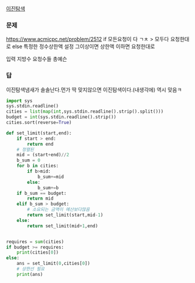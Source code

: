 [이진탐색](../theory/이진탐색.md)
### 문제
https://www.acmicpc.net/problem/2512
if 모든요청이 다 ㄱㅊ > 모두다 요청한대로
else 특정한 정수상한액 설정 그이상이면 상한액 이하면 요청한대로

입력
지방수
요청수들
총예슨

### 답
이진탐색냄새가 솔솔난다.먼가 딱 맞지않으면 이진탐색이다.(내생각에) 역시 맞음ㅋ

```python
import sys
sys.stdin.readline()
cities = list(map(int,sys.stdin.readline().strip().split()))
budget = int(sys.stdin.readline().strip())
cities.sort(reverse=True)

def set_limit(start,end):
    if start > end:
        return end
    # 정렬된 
    mid = (start+end)//2
    b_sum = 0
    for b in cities:
        if b>mid:
            b_sum+=mid
        else:
            b_sum+=b
    if b_sum == budget:
        return mid
    elif b_sum > budget:
        # 소요되는 금액이 예산보다많음
        return set_limit(start,mid-1)
    else: 
        return set_limit(mid+1,end)


requires = sum(cities)
if budget >= requires:
    print(cities[0])
else:
    ans = set_limit(0,cities[0])
    # 상한선 필요
    print(ans)
```